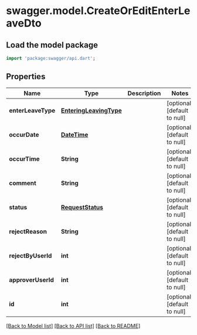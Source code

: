 # swagger.model.CreateOrEditEnterLeaveDto

## Load the model package
```dart
import 'package:swagger/api.dart';
```

## Properties
Name | Type | Description | Notes
------------ | ------------- | ------------- | -------------
**enterLeaveType** | [**EnteringLeavingType**](EnteringLeavingType.md) |  | [optional] [default to null]
**occurDate** | [**DateTime**](DateTime.md) |  | [optional] [default to null]
**occurTime** | **String** |  | [optional] [default to null]
**comment** | **String** |  | [optional] [default to null]
**status** | [**RequestStatus**](RequestStatus.md) |  | [optional] [default to null]
**rejectReason** | **String** |  | [optional] [default to null]
**rejectByUserId** | **int** |  | [optional] [default to null]
**approverUserId** | **int** |  | [optional] [default to null]
**id** | **int** |  | [optional] [default to null]

[[Back to Model list]](../README.md#documentation-for-models) [[Back to API list]](../README.md#documentation-for-api-endpoints) [[Back to README]](../README.md)


